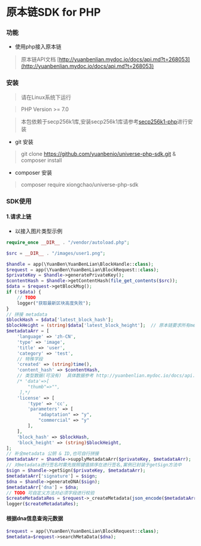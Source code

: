 # 原本链SDK for PHP

### 功能
* 使用php接入原本链
> 原本链API文档 [http://yuanbenlian.mydoc.io/docs/api.md?t=268053](http://yuanbenlian.mydoc.io/docs/api.md?t=268053)

### 安装

> 请在Linux系统下运行

> PHP Version >= 7.0

> 本包依赖于secp256k1库,安装secp256k1库请参考[secp256k1-php](https://github.com/Bit-Wasp/secp256k1-php)进行安装

* git 安装
> git clone https://github.com/yuanbenio/universe-php-sdk.git & composer install

* composer 安装
> composer require xiongchao/universe-php-sdk
   
### SDK使用

#### 1.请求上链

* 以接入图片类型示例
```php
require_once __DIR__ . "/vendor/autoload.php";

$src = __DIR__ . "/images/user1.png";

$handle = app(\YuanBen\YuanBenLian\BlockHandle::class);
$request = app(\YuanBen\YuanBenLian\BlockRequest::class);
$privateKey = $handle->generatePrivateKey();
$contentHash = $handle->getContentHash(file_get_contents($src));
$data = $request->getBlockMsg();
if (!$data) {
    // TODO
    logger("获取最新区块高度失败");
}
// 拼接 metadata
$blockHash = $data['latest_block_hash'];
$blockHeight = (string)$data['latest_block_height'];  // 原本链要求所有metadata的内容均为string类型
$metadataArr = [
    'language' => 'zh-CN',
    'type' => 'image',
    'title' => 'user',
    'category' => 'test',
    // 特殊字段
    'created' => (string)time(),
    'content_hash' => $contentHash,
    // 类型数据(可没有)  具体数据参考 http://yuanbenlian.mydoc.io/docs/api.md?t=268053
    /* 'data'=>[
        "thumb"=>"",
     ],*/
    'license' => [
        'type' => 'cc',
        'parameters' => [
            "adaptation" => "y",
            "commercial" => "y"
        ],
    ],
    'block_hash' => $blockHash,
    'block_height' => (string)$blockHeight,
];
// 补全metadata 公钥 & ID,也可自行拼接
$metadataArr = $handle->supplyMetadataArr($privateKey, $metadataArr);
// 对metadata进行签名时需先按照键值排序在进行签名,案例已封装于getSign方法中
$sign = $handle->getSign($privateKey, $metadataArr);
$metadataArr['signature'] = $sign;
$dna = $handle->generateDNA($sign);
$metadataArr['dna'] = $dna;
// TODO 可自定义方法对必须字段进行校验
$createMetadataRes = $request->_createMetadata(json_encode($metadataArr, JSON_UNESCAPED_UNICODE | JSON_UNESCAPED_SLASHES));
logger($createMetadataRes);

```    
#### 根据dna信息查询元数据

```php
$request = app(\YuanBen\YuanBenLian\BlockRequest::class);
$metadata=$request->searchMetaData($dna);
```


